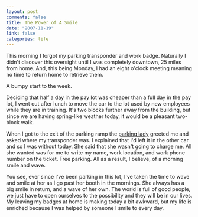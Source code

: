 ```yaml
--- 
layout: post
comments: false
title: The Power of A Smile
date: "2007-11-19"
link: false
categories: life
---
```

This morning I forgot my parking transponder and work badge.  Naturally I didn't discover this oversight until I was completely downtown, 25 miles from home.  And, this being Monday, I had an eight o'clock meeting meaning no time to return home to retrieve them.

A bumpy start to the week.

Deciding that half a day in the pay lot was cheaper than a full day in the pay lot, I went out after lunch to move the car to the lot used by new employees while they are in training.  It's two blocks further away from the building, but since we are having spring-like weather today, it would be a pleasant two-block walk.

When I got to the exit of the parking ramp the <a href="http://www.zanshin.net/blogs/001274.html" title="The Parking Lady">parking lady</a> greeted me and asked where my transponder was.  I explained that I'd left it in the other car and so I was without today.  She said that she wasn't going to charge me.  All she wanted was for me to write my name, work location, and work phone number on the ticket.  Free parking.  All as a result, I believe, of a morning smile and wave.

You see, ever since I've been parking in this lot, I've taken the time to wave and smile at her as I go past her booth in the mornings.  She always has a big smile in return, and a wave of her own.  The world is full of good people, we just have to open ourselves to the possibility and they will be in our lives.  My leaving my badges at home is making today a bit awkward, but my life is enriched because I was helped by someone I smile to every day.
